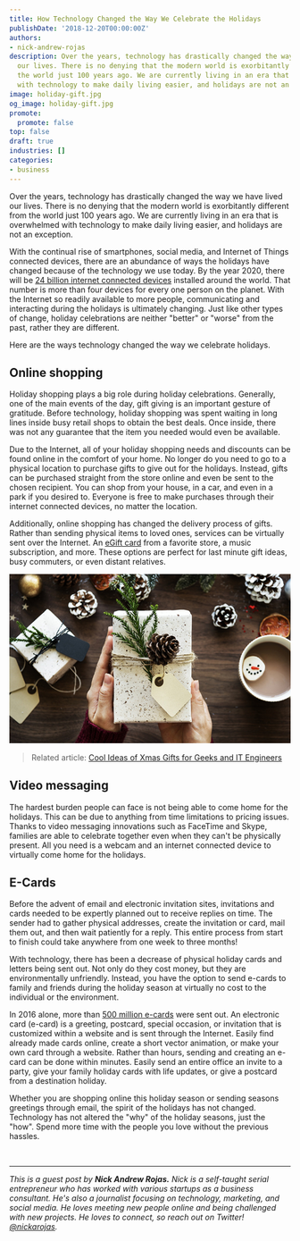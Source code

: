 ```yaml
---
title: How Technology Changed the Way We Celebrate the Holidays
publishDate: '2018-12-20T00:00:00Z'
authors:
- nick-andrew-rojas
description: Over the years, technology has drastically changed the way we have lived
  our lives. There is no denying that the modern world is exorbitantly different from
  the world just 100 years ago. We are currently living in an era that is overwhelmed
  with technology to make daily living easier, and holidays are not an exception.
image: holiday-gift.jpg
og_image: holiday-gift.jpg
promote:
  promote: false
top: false
draft: true
industries: []
categories:
- business
---
```

Over the years, technology has drastically changed the way we have lived our lives. There is no denying that the modern world is exorbitantly different from the world just 100 years ago. We are currently living in an era that is overwhelmed with technology to make daily living easier, and holidays are not an exception.

With the continual rise of smartphones, social media, and Internet of Things connected devices, there are an abundance of ways the holidays have changed because of the technology we use today. By the year 2020, there will be <a href="https://futurism.com/by-2020-there-will-be-4-devices-for-every-human-on-earth" target="_blank">24 billion internet connected devices</a> installed around the world. That number is more than four devices for every one person on the planet. With the Internet so readily available to more people, communicating and interacting during the holidays is ultimately changing. Just like other types of change, holiday celebrations are neither "better" or "worse" from the past, rather they are different.

Here are the ways technology changed the way we celebrate holidays.

## Online shopping

Holiday shopping plays a big role during holiday celebrations. Generally, one of the main events of the day, gift giving is an important gesture of gratitude. Before technology, holiday shopping was spent waiting in long lines inside busy retail shops to obtain the best deals. Once inside, there was not any guarantee that the item you needed would even be available.

Due to the Internet, all of your holiday shopping needs and discounts can be found online in the comfort of your home. No longer do you need to go to a physical location to purchase gifts to give out for the holidays. Instead, gifts can be purchased straight from the store online and even be sent to the chosen recipient. You can shop from your house, in a car, and even in a park if you desired to. Everyone is free to make purchases through their internet connected devices, no matter the location.

Additionally, online shopping has changed the delivery process of gifts. Rather than sending physical items to loved ones, services can be virtually sent over the Internet. An <a href="https://www.pgatoursuperstore.com/home" target="_blank">eGift card</a> from a favorite store, a music subscription, and more. These options are perfect for last minute gift ideas, busy commuters, or even distant relatives.

![Gift](gift.jpg)

> Related article: [Cool Ideas of Xmas Gifts for Geeks and IT Engineers](https://anadea.info/blog/ideas-of-xmas-gifts-for-geeks-and-it-engineers)

## Video messaging

The hardest burden people can face is not being able to come home for the holidays. This can be due to anything from time limitations to pricing issues. Thanks to video messaging innovations such as FaceTime and Skype, families are able to celebrate together even when they can't be physically present. All you need is a webcam and an internet connected device to virtually come home for the holidays.

## E-Cards

Before the advent of email and electronic invitation sites, invitations and cards needed to be expertly planned out to receive replies on time. The sender had to gather physical addresses, create the invitation or card, mail them out, and then wait patiently for a reply. This entire process from start to finish could take anywhere from one week to three months!

With technology, there has been a decrease of physical holiday cards and letters being sent out. Not only do they cost money, but they are environmentally unfriendly. Instead, you have the option to send e-cards to family and friends during the holiday season at virtually no cost to the individual or the environment.

In 2016 alone, more than <a href="https://brandongaille.com/35-astonishing-greeting-card-industry-trends/" target="_blank">500 million e-cards</a> were sent out. An electronic card (e-card) is a greeting, postcard, special occasion, or invitation that is customized within a website and is sent through the Internet. Easily find already made cards online, create a short vector animation, or make your own card through a website. Rather than hours, sending and creating an e-card can be done within minutes. Easily send an entire office an invite to a party, give your family holiday cards with life updates, or give a postcard from a destination holiday.

Whether you are shopping online this holiday season or sending seasons greetings through email, the spirit of the holidays has not changed. Technology has not altered the "why" of the holiday seasons, just the "how". Spend more time with the people you love without the previous hassles.


<br />

---
*This is a guest post by **Nick Andrew Rojas.** Nick is a self-taught serial entrepreneur who has worked with various startups as a business consultant. He's also a journalist focusing on technology, marketing, and social media. He loves meeting new people online and being challenged with new projects. He loves to connect, so reach out on Twitter! <a href="https://twitter.com/NickARojas" target="_blank">@nickarojas</a>.*
